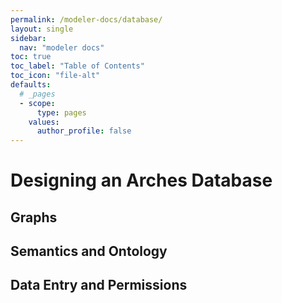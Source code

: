 ```yaml
---
permalink: /modeler-docs/database/
layout: single
sidebar:
  nav: "modeler docs"
toc: true
toc_label: "Table of Contents"
toc_icon: "file-alt"
defaults:
  # _pages
  - scope:
      type: pages
    values:
      author_profile: false
---
```

# Designing an Arches Database
## Graphs
## Semantics and Ontology
## Data Entry and Permissions
